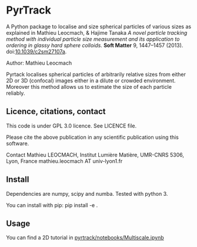 # PyrTrack


A Python package to localise and size spherical particles of various sizes as
explained in Mathieu Leocmach, & Hajime Tanaka *A novel particle tracking method with individual particle size measurement and its application to ordering in glassy hard sphere colloids.* **Soft Matter** 9, 1447–1457 (2013).
doi:[10.1039/c2sm27107a](https://doi.org/10.1039/c2sm27107a).

Author: Mathieu Leocmach

Pyrtack localises spherical particles of arbitrarily relative sizes from either 2D or 3D (confocal) images either in a dilute or crowded environment. Moreover this method allows us to estimate the size of each particle reliably.

## Licence, citations, contact

This code is under GPL 3.0 licence. See LICENCE file.

Please cite the above publication in any scientific publication using
this software.

Contact Mathieu LEOCMACH, Institut Lumière Matière, UMR-CNRS 5306, Lyon,
France mathieu.leocmach AT univ-lyon1.fr

## Install

Dependencies are numpy, scipy and numba. Tested with python 3.

You can install with pip: pip install -e .

## Usage

You can find a 2D tutorial in [pyrtrack/notebooks/Multiscale.ipynb](https://github.com/MathieuLeocmach/pyrtrack/blob/master/pyrtrack/notebooks/Multiscale.ipynb)
